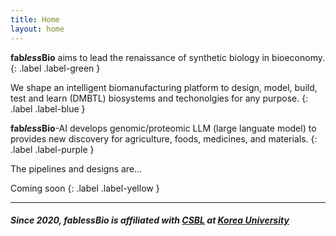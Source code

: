 ```yaml
---
title: Home
layout: home
---
```


**fab*less*Bio** aims to lead the renaissance of synthetic biology in bioeconomy. 
{: .label .label-green }

We shape an intelligent biomanufacturing platform to design, model, build, test and learn (DMBTL) biosystems and techonolgies for any purpose.
{: .label .label-blue }

**fab*less*Bio**-AI develops genomic/proteomic LLM (large languate model) to provides new discovery for agriculture, foods, medicines, and materials.
{: .label .label-purple }


The pipelines and designs are...

Coming soon
{: .label .label-yellow }

----
##### Since 2020, **fab*less*Bio** is affiliated with [CSBL](https://choilab.github.io) at [Korea University](https://www.korea.ac.kr)
